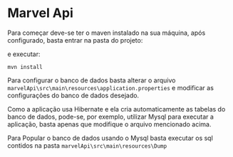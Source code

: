 # Marvel Api


Para começar deve-se ter o maven instalado na sua máquina, após configurado, basta entrar na pasta do projeto:


e executar:

`mvn install`


Para configurar o banco de dados basta alterar o arquivo `marvelApi\src\main\resources\application.properties` e modificar as configurações do banco de dados desejado.

Como a aplicação usa Hibernate e ela cria automaticamente as tabelas do banco de dados, pode-se, por exemplo, utilizar Mysql para executar a aplicação, basta apenas que modifique o arquivo mencionado acima.

Para Popular o banco de dados usando o Mysql basta executar os sql contidos na pasta `marvelApi\src\main\resources\Dump`